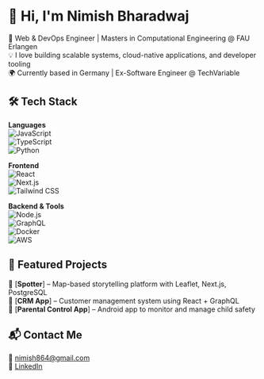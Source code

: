 # 👋 Hi, I'm Nimish Bharadwaj

🚀 Web & DevOps Engineer | Masters in Computational Engineering @ FAU Erlangen  
💡 I love building scalable systems, cloud-native applications, and developer tooling  
🌍 Currently based in Germany | Ex-Software Engineer @ TechVariable  

## 🛠️ Tech Stack

**Languages**  
![JavaScript](https://img.shields.io/badge/JavaScript-F7DF1E?logo=javascript&logoColor=000)  
![TypeScript](https://img.shields.io/badge/TypeScript-007ACC?logo=typescript&logoColor=fff)  
![Python](https://img.shields.io/badge/Python-3776AB?logo=python&logoColor=fff)  

**Frontend**  
![React](https://img.shields.io/badge/React-20232A?logo=react&logoColor=61DAFB)  
![Next.js](https://img.shields.io/badge/Next.js-000?logo=next.js&logoColor=fff)  
![Tailwind CSS](https://img.shields.io/badge/TailwindCSS-38B2AC?logo=tailwind-css&logoColor=fff)

**Backend & Tools**  
![Node.js](https://img.shields.io/badge/Node.js-339933?logo=node.js&logoColor=fff)  
![GraphQL](https://img.shields.io/badge/GraphQL-E10098?logo=graphql&logoColor=fff)  
![Docker](https://img.shields.io/badge/Docker-2496ED?logo=docker&logoColor=fff)  
![AWS](https://img.shields.io/badge/AWS-232F3E?logo=amazon-aws&logoColor=fff)

## 📌 Featured Projects

🔹 [**Spotter**] – Map-based storytelling platform with Leaflet, Next.js, PostgreSQL  
🔹 [**CRM App**] – Customer management system using React + GraphQL  
🔹 [**Parental Control App**] – Android app to monitor and manage child safety  

## 📬 Contact Me

📧 [nimish864@gmail.com](mailto:nimish864@gmail.com)  
🔗 [LinkedIn](https://linkedin.com/in/nimishbh)

